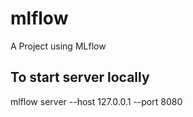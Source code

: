 # mlflow
A Project using MLflow

## To start server locally
mlflow server --host 127.0.0.1 --port 8080